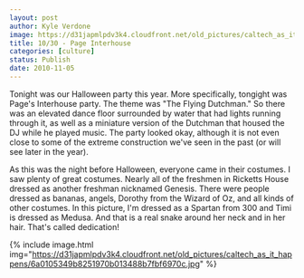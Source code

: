 ```yaml
---
layout: post
author: Kyle Verdone
image: https://d31japmlpdv3k4.cloudfront.net/old_pictures/caltech_as_it_happens/6a0105349b8251970b0133f597c221970b.jpg
title: 10/30 - Page Interhouse
categories: [culture]
status: Publish
date: 2010-11-05
---
```


Tonight was our Halloween party this year. More specifically, tongight was Page's Interhouse party. The theme was "The Flying Dutchman." So there was an elevated dance floor surrounded by water that had lights running through it, as well as a miniature version of the Dutchman that housed the DJ while he played music. The party looked okay, although it is not even close to some of the extreme construction we've seen in the past (or will see later in the year).

As this was the night before Halloween, everyone came in their costumes. I saw plenty of great costumes. Nearly all of the freshmen in Ricketts House dressed as another freshman nicknamed Genesis. There were people dressed as bananas, angels, Dorothy from the Wizard of Oz, and all kinds of other costumes. In this picture, I'm dressed as a Spartan from 300 and Timi is dressed as Medusa. And that is a real snake around her neck and in her hair. That's called dedication!

{% include image.html img="https://d31japmlpdv3k4.cloudfront.net/old_pictures/caltech_as_it_happens/6a0105349b8251970b013488b7fbf6970c.jpg" %}
